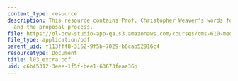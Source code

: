```yaml
---
content_type: resource
description: This resource contains Prof. Christopher Weaver's words for concept development
  and the proposal process.
file: https://ol-ocw-studio-app-qa.s3.amazonaws.com/courses/cms-610-media-industries-and-systems-spring-2006/c6b453123eee1f5fbee163673feaa36b_l03_extra.pdf
file_type: application/pdf
parent_uid: f113fff8-3162-9f5b-7029-b6cab52916c4
resourcetype: Document
title: l03_extra.pdf
uid: c6b45312-3eee-1f5f-bee1-63673feaa36b
---
```

